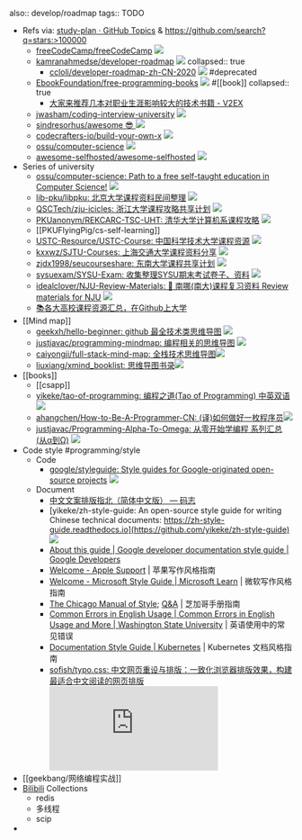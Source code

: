 also:: develop/roadmap
tags:: TODO

- Refs via: [study-plan · GitHub Topics](https://github.com/topics/study-plan) & https://github.com/search?q=stars:>100000
  - [freeCodeCamp/freeCodeCamp](https://github.com/freeCodeCamp/freeCodeCamp) ![](https://img.shields.io/github/stars/freeCodeCamp/freeCodeCamp)
  - [kamranahmedse/developer-roadmap](https://github.com/kamranahmedse/developer-roadmap) ![](https://img.shields.io/github/stars/kamranahmedse/developer-roadmap)
    collapsed:: true
    - [ccloli/developer-roadmap-zh-CN-2020](https://github.com/ccloli/developer-roadmap-zh-CN) ![](https://img.shields.io/github/stars/ccloli/developer-roadmap-zh-CN)
      #deprecated
  - [EbookFoundation/free-programming-books](https://github.com/EbookFoundation/free-programming-books) ![](https://img.shields.io/github/stars/EbookFoundation/free-programming-books) #[[book]]
    collapsed:: true
    - [大家来推荐几本对职业生涯影响较大的技术书籍 - V2EX](https://www.v2ex.com/t/795885)
  - [jwasham/coding-interview-university](https://github.com/jwasham/coding-interview-university) ![](https://img.shields.io/github/stars/jwasham/coding-interview-university)
  - [sindresorhus/awesome 😎 ](https://github.com/sindresorhus/awesome) ![](https://img.shields.io/github/stars/sindresorhus/awesome)
  - [codecrafters-io/build-your-own-x](https://github.com/codecrafters-io/build-your-own-x) ![](https://img.shields.io/github/stars/codecrafters-io/build-your-own-x)
  - [ossu/computer-science](https://github.com/ossu/computer-science) ![](https://img.shields.io/github/stars/ossu/computer-science)
  - [awesome-selfhosted/awesome-selfhosted](https://github.com/awesome-selfhosted/awesome-selfhosted) ![](https://img.shields.io/github/stars/awesome-selfhosted/awesome-selfhosted)
- Series of university
  - [ossu/computer-science: Path to a free self-taught education in Computer Science!](https://github.com/ossu/computer-science) ![](https://img.shields.io/github/stars/ossu/computer-science)
  - [lib-pku/libpku: 北京大学课程资料民间整理](https://github.com/lib-pku/libpku) ![](https://img.shields.io/github/stars/lib-pku/libpku)
  - [QSCTech/zju-icicles: 浙江大学课程攻略共享计划](https://github.com/QSCTech/zju-icicles) ![](https://img.shields.io/github/stars/QSCTech/zju-icicles)
  - [PKUanonym/REKCARC-TSC-UHT: 清华大学计算机系课程攻略](https://github.com/PKUanonym/REKCARC-TSC-UHT) ![](https://img.shields.io/github/stars/PKUanonym/REKCARC-TSC-UHT)
  - [[PKUFlyingPig/cs-self-learning]]
  - [USTC-Resource/USTC-Course: 中国科学技术大学课程资源](https://github.com/USTC-Resource/USTC-Course) ![](https://img.shields.io/github/stars/USTC-Resource/USTC-Course)
  - [kxxwz/SJTU-Courses: 上海交通大学课程资料分享](https://github.com/kxxwz/SJTU-Courses) ![](https://img.shields.io/github/stars/kxxwz/SJTU-Courses)
  - [zjdx1998/seucourseshare: 东南大学课程共享计划](https://github.com/zjdx1998/seucourseshare) ![](https://img.shields.io/github/stars/zjdx1998/seucourseshare)
  - [sysuexam/SYSU-Exam: 收集整理SYSU期末考试卷子、资料](https://github.com/sysuexam/SYSU-Exam) ![](https://img.shields.io/github/stars/sysuexam/SYSU-Exam)
  - [idealclover/NJU-Review-Materials: 📝 南哪(南大)课程复习资料 Review materials for NJU](https://github.com/idealclover/NJU-Review-Materials) ![](https://img.shields.io/github/stars/idealclover/NJU-Review-Materials)
  - [📚各大高校课程资源汇总，在Github上大学](https://studyhard.cf/)
- [[Mind map]]
  - [geekxh/hello-beginner: github 最全技术类思维导图](https://github.com/geekxh/hello-beginner) ![](https://img.shields.io/github/stars/geekxh/hello-beginner)
  - [justjavac/programming-mindmap: 编程相关的思维导图](https://github.com/justjavac/programming-mindmap) ![](https://img.shields.io/github/stars/justjavac/programming-mindmap)
  - [caiyongji/full-stack-mind-map: 全栈技术思维导图](https://github.com/caiyongji/full-stack-mind-map)![](https://img.shields.io/github/stars/caiyongji/full-stack-mind-map)
  - [liuxiang/xmind_booklist: 思维导图书录](https://github.com/liuxiang/xmind_booklist)![](https://img.shields.io/github/stars/liuxiang/xmind_booklist)
- [[books]]
  - [[csapp]]
  - [yikeke/tao-of-programming: 编程之道(Tao of Programming) 中英双语](https://github.com/yikeke/tao-of-programming) ![](https://img.shields.io/github/stars/yikeke/tao-of-programming)
  - [ahangchen/How-to-Be-A-Programmer-CN: (译)如何做好一枚程序员](https://github.com/ahangchen/How-to-Be-A-Programmer-CN)![](https://img.shields.io/github/stars/ahangchen/How-to-Be-A-Programmer-CN)
  - [justjavac/Programming-Alpha-To-Omega: 从零开始学编程 系列汇总(从α到Ω)](https://github.com/justjavac/Programming-Alpha-To-Omega) ![](https://img.shields.io/github/stars/justjavac/Programming-Alpha-To-Omega)
- Code style #programming/style
  - Code
    - [google/styleguide: Style guides for Google-originated open-source projects](https://github.com/google/styleguide) ![](https://img.shields.io/github/stars/google/styleguide)
  - Document
    - [中文文案排版指北（简体中文版） — 码志](https://mazhuang.org/wiki/chinese-copywriting-guidelines/)
    - [yikeke/zh-style-guide: An open-source style guide for writing Chinese technical documents: https://zh-style-guide.readthedocs.io](https://github.com/yikeke/zh-style-guide) ![](https://img.shields.io/github/stars/yikeke/zh-style-guide)
    - [About this guide  |  Google developer documentation style guide  |  Google Developers](https://developers.google.cn/style)
    - [Welcome - Apple Support](https://help.apple.com/asg/) | 苹果写作风格指南
    - [Welcome - Microsoft Style Guide | Microsoft Learn](https://learn.microsoft.com/en-us/style-guide/welcome/) | 微软写作风格指南
    - [The Chicago Manual of Style](https://www.chicagomanualofstyle.org/home.html); [Q&A](https://www.chicagomanualofstyle.org/qanda/latest.html) | 芝加哥手册指南
    - [Common Errors in English Usage | Common Errors in English Usage and More | Washington State University](https://brians.wsu.edu/common-errors/) | 英语使用中的常见错误
    - [Documentation Style Guide | Kubernetes](https://kubernetes.io/docs/contribute/style/style-guide/) | Kubernetes 文档风格指南
    - [sofish/typo.css: 中文网页重设与排版：一致化浏览器排版效果，构建最适合中文阅读的网页排版](https://github.com/sofish/typo.css) ![](https://img.shields.io/github/stars/sofish/typo.css)
- [[geekbang/网络编程实战]]
- [Bilibili](https://space.bilibili.com/10966983/favlist?fid=49128283) Collections
  - redis
  - 多线程
  - scip
-